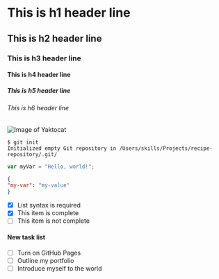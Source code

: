 # This is h1 header line
## This is h2 header line
### This is h3 header line
#### This is h4 header line
##### This is h5 header line
###### This is h6 header line

![Image of Yaktocat](https://octodex.github.com/images/yaktocat.png)

```
$ git init
Initialized empty Git repository in /Users/skills/Projects/recipe-repository/.git/
```

``` javascript
var myVar = "Hello, world!";
```

``` json
{
"my-var": "my-value"
}
```

- [x] List syntax is required
- [x] This item is complete
- [ ] This item is not complete

#### New task list
- [ ] Turn on GitHub Pages
- [ ] Outline my portfolio
- [ ] Introduce myself to the world
